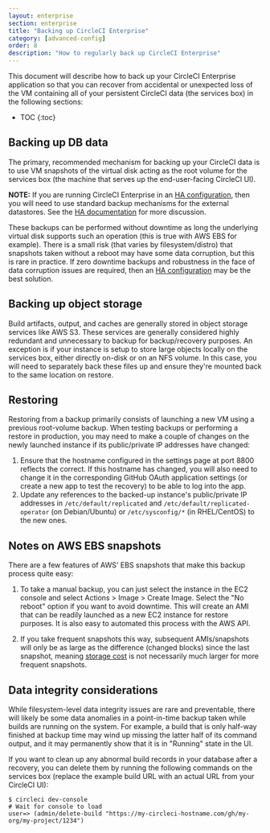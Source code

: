 ```yaml
---
layout: enterprise
section: enterprise
title: "Backing up CircleCI Enterprise"
category: [advanced-config]
order: 8
description: "How to regularly back up CircleCI Enterprise"
---
```


This document will describe how to back up your CircleCI Enterprise application so that you can recover from accidental or unexpected loss of the VM containing all of your persistent CircleCI data (the services box) in the following sections:

* TOC 
{:toc}

## Backing up DB data

The primary, recommended mechanism for backing up your CircleCI data is to use VM snapshots of the virtual disk acting as the root volume for the services box (the machine that serves up the end-user-facing CircleCI UI).

**NOTE:** If you are running CircleCI Enterprise in an [HA configuration]({{site.baseurl}}/enterprise/high-availability/), then you will need to use standard backup mechanisms for the external datastores. See the [HA documentation]({{site.baseurl}}/enterprise/high-availability/#mongodb-backups) for more discussion.

These backups can be performed without downtime as long the underlying virtual disk supports such an operation (this is true with AWS EBS for example). There is a small risk (that varies by filesystem/distro) that snapshots taken without a reboot may have some data corruption, but this is rare in practice. If zero downtime backups and robustness in the face of data corruption issues are required, then an [HA configuration]({{site.baseurl}}/enterprise/high-availability/) may be the best solution.

## Backing up object storage

Build artifacts, output, and caches are generally stored in object storage services like AWS S3. These services are generally considered highly redundant and unnecessary to backup for backup/recovery purposes. An exception is if your instance is setup to store large objects locally on the services box, either directly on-disk or on an NFS volume. In this case, you will need to separately back these files up and ensure they're mounted back to the same location on restore.

## Restoring

Restoring from a backup primarily consists of launching a new VM using a previous root-volume backup. When testing backups or performing a restore in production, you may need to make a couple of changes on the newly launched instance if its public/private IP addresses have changed:

1. Ensure that the hostname configured in the settings page at port 8800 reflects the correct. If this hostname has changed, you will also need to change it in the corresponding GitHub OAuth application settings (or create a new app to test the recovery) to be able to log into the app.
2. Update any references to the backed-up instance's public/private IP addresses in `/etc/default/replicated` and `/etc/default/replicated-operator` (on Debian/Ubuntu) or `/etc/sysconfig/*` (in RHEL/CentOS) to the new ones.

## Notes on AWS EBS snapshots

There are a few features of AWS' EBS snapshots that make this backup process quite easy:

1. To take a manual backup, you can just select the instance in the EC2 console and select Actions > Image > Create Image. Select the "No reboot" option if you want to avoid downtime. This will create an AMI that can be readily launched as a new EC2 instance for restore purposes. It is also easy to automated this process with the AWS API.

2. If you take frequent snapshots this way, subsequent AMIs/snapshots will only be as large as the difference (changed blocks) since the last snapshot, meaning [storage cost](https://aws.amazon.com/premiumsupport/knowledge-center/ebs-snapshot-billing/) is not necessarily much larger for more frequent snapshots.

## Data integrity considerations

While filesystem-level data integrity issues are rare and preventable, there will likely be some data anomalies in a point-in-time backup taken while builds are running on the system. For example, a build that is only half-way finished at backup time may wind up missing the latter half of its command output, and it may permanently show that it is in "Running" state in the UI.

If you want to clean up any abnormal build records in your database after a recovery, you can delete them by running the following commands on the services box (replace the example build URL with an actual URL from your CircleCI UI):

```
$ circleci dev-console
# Wait for console to load
user=> (admin/delete-build "https://my-circleci-hostname.com/gh/my-org/my-project/1234") 
```
